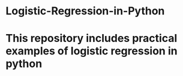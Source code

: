 # Logistic-Regression-in-Python
# This repository includes practical examples of logistic regression in python
